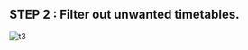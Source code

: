 ## STEP 2 : **Filter out unwanted timetables.**
![t3](https://user-images.githubusercontent.com/23183656/36531370-8cb377b2-17f8-11e8-8308-96f447a5c378.gif)



